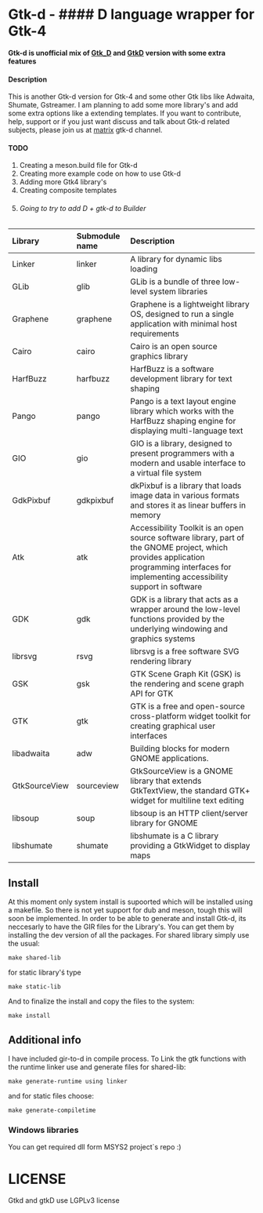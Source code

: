 # Gtk-d - #### D language wrapper for Gtk-4

**Gtk-d is unofficial mix of [Gtk_D](https://github.com/KonstantIMP/gtk_d) and [GtkD](https://gtkd.org/) version with some extra features**

#### Description

This is another Gtk-d version for Gtk-4 and some other Gtk libs like Adwaita, Shumate, Gstreamer. I am planning to add some more library's and add some extra options like a extending templates. If you want to contribute, help, support or if you just want discuss and talk about Gtk-d related subjects, please join us at [matrix](https://matrix.to/#/#gtk-d:matrix.org) gtk-d channel.

#### TODO
1. Creating a meson.build file for Gtk-d
2. Creating more example code on how to use Gtk-d
3. Adding more Gtk4 library's
4. Creating composite templates
5. ###### Going to try to add D + gtk-d to Builder

| Library  | Submodule name | Description |
| :------- | :------------- | :---------- |
| Linker   | linker         | A library for dynamic libs loading |
| GLib     | glib           | GLib is a bundle of three low-level system libraries |
| Graphene | graphene       | Graphene is a lightweight library OS, designed to run a single application with minimal host requirements |
| Cairo   | cairo           | Cairo is an open source graphics library |
| HarfBuzz | harfbuzz | HarfBuzz is a software development library for text shaping |
| Pango | pango | Pango is a text layout engine library which works with the HarfBuzz shaping engine for displaying multi-language text |
| GIO | gio | GIO is a library, designed to present programmers with a modern and usable interface to a virtual file system |
| GdkPixbuf | gdkpixbuf | dkPixbuf is a library that loads image data in various formats and stores it as linear buffers in memory |
| Atk | atk | Accessibility Toolkit is an open source software library, part of the GNOME project, which provides application programming interfaces for implementing accessibility support in software |
| GDK | gdk | GDK is a library that acts as a wrapper around the low-level functions provided by the underlying windowing and graphics systems |
| librsvg | rsvg | librsvg is a free software SVG rendering library |
| GSK | gsk | GTK Scene Graph Kit (GSK) is the rendering and scene graph API for GTK |
| GTK | gtk | GTK is a free and open-source cross-platform widget toolkit for creating graphical user interfaces |
| libadwaita | adw |  Building blocks for modern GNOME applications. |
| GtkSourceView | sourceview | GtkSourceView is a GNOME library that extends GtkTextView, the standard GTK+ widget for multiline text editing |
| libsoup | soup | libsoup is an HTTP client/server library for GNOME |
| libshumate | shumate | libshumate is a C library providing a GtkWidget to display maps |

## Install 
At this moment only system install is supoorted which will be installed using a makefile. So there is not yet support for dub and meson, tough this will soon be implemented. In order to be able to generate and install Gtk-d, its neccesarly to have the GIR files for the Library's. You can get them by installing the dev version of all the packages. For shared library simply use the usual:
````
make shared-lib
````
for static library'ś type
````
make static-lib
````
And to finalize the install and copy the files to the system:
````
make install
````

## Additional info

I have included gir-to-d in compile process. To Link the gtk functions with the runtime linker use and generate files for shared-lib:
````
make generate-runtime using linker
````
and for static files choose:
````
make generate-compiletime
````


### Windows libraries
You can get required dll form MSYS2 project`s repo :)

# LICENSE
Gtkd and gtkD use LGPLv3 license
